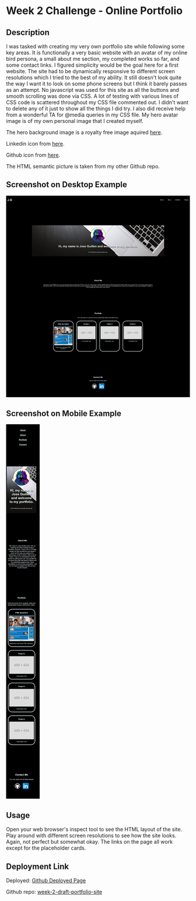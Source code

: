 # Week 2 Challenge - Online Portfolio

## Description

I was tasked with creating my very own portfolio site while following some key areas. It is functionally a very basic website with an avatar of my online bird persona, a small about me section, my completed works so far, and some contact links. I figured simplicity would be the goal here for a first website. The site had to be dynamically responsive to different screen resolutions which I tried to the best of my ability. It still doesn't look quite the way I want it to look on some phone screens but I think it barely passes as an attempt. No javascript was used for this site as all the buttons and smooth scrolling was done via CSS. A lot of testing with various lines of CSS code is scattered throughout my CSS file commented out. I didn't want to delete any of it just to show all the things I did try. I also did receive help from a wonderful TA for @media queries in my CSS file. My hero avatar image is of my own personal image that I created myself. 

The hero background image is a royalty free image aquired [here](https://www.pexels.com/photo/apple-macbook-218863/). 

Linkedin icon from [here](https://icons8.com/icon/13930/linkedin).

Github icon from [here](https://joshuapenalba.com/github-icon).

The HTML semantic picture is taken from my other Github repo.
## Screenshot on Desktop Example

![alt portfolio site desktop](assets/images/portfolio-desktop.png)


## Screenshot on Mobile Example

![alt portfolio site mobile](assets/images/portfolio-mobile.png)
## Usage

Open your web browser's inspect tool to see the HTML layout of the site. Play around with different screen resolutions to see how the site looks. Again, not perfect but somewhat okay. The links on the page all work except for the placeholder cards.

## Deployment Link

Deployed: [Github Deployed Page](https://exo-mdr-cd2000.github.io/week-2-draft-portfolio-site/)

Github repo: [week-2-draft-portfolio-site](https://github.com/Exo-MDR-CD2000/week-2-draft-portfolio-site)